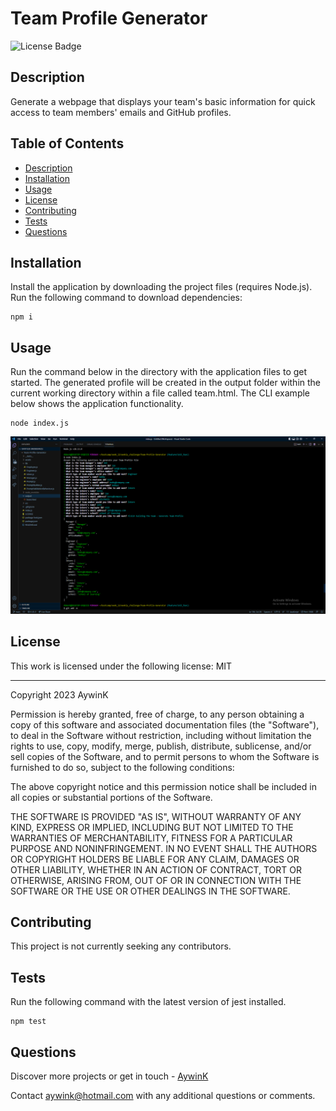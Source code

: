 
# Team Profile Generator

![License Badge](https://img.shields.io/badge/License-MIT-green?labelColor=434343)

## Description

Generate a webpage that displays your team's basic information for quick access to team members' emails and GitHub profiles.

## Table of Contents

* [Description](#Description)
* [Installation](#Installation)
* [Usage](#Usage)
* [License](#License)
* [Contributing](#Contributing)
* [Tests](#Tests)
* [Questions](#Questions)

## Installation

Install the application by downloading the project files (requires Node.js). Run the following command to download dependencies:


```
npm i
```
    

## Usage

Run the command below in the directory with the application files to get started. The generated profile will be created in the output folder within the current working directory within a file called team.html. The CLI example below shows the application functionality.


```
node index.js
```
    

![Demo](/assets/images/screenshot.png)

## License

This work is licensed under the following license: MIT

---


Copyright 2023 AywinK

Permission is hereby granted, free of charge, to any person obtaining a copy of this software and associated documentation files (the "Software"), to deal in the Software without restriction, including without limitation the rights to use, copy, modify, merge, publish, distribute, sublicense, and/or sell copies of the Software, and to permit persons to whom the Software is furnished to do so, subject to the following conditions:
            
The above copyright notice and this permission notice shall be included in all copies or substantial portions of the Software.
            
THE SOFTWARE IS PROVIDED "AS IS", WITHOUT WARRANTY OF ANY KIND, EXPRESS OR IMPLIED, INCLUDING BUT NOT LIMITED TO THE WARRANTIES OF MERCHANTABILITY, FITNESS FOR A PARTICULAR PURPOSE AND NONINFRINGEMENT. IN NO EVENT SHALL THE AUTHORS OR COPYRIGHT HOLDERS BE LIABLE FOR ANY CLAIM, DAMAGES OR OTHER LIABILITY, WHETHER IN AN ACTION OF CONTRACT, TORT OR OTHERWISE, ARISING FROM, OUT OF OR IN CONNECTION WITH THE SOFTWARE OR THE USE OR OTHER DEALINGS IN THE SOFTWARE.
    


## Contributing

This project is not currently seeking any contributors.

## Tests

Run the following command with the latest version of jest installed.


```
npm test
```
    

## Questions

Discover more projects or get in touch - [AywinK](https://github.com/AywinK "My GitHub Profile")

Contact <aywink@hotmail.com> with any additional questions or comments.
